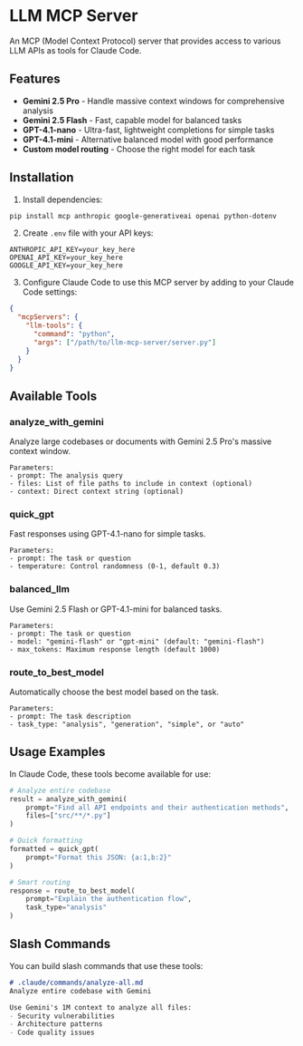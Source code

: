 # LLM MCP Server

An MCP (Model Context Protocol) server that provides access to various LLM APIs as tools for Claude Code.

## Features

- **Gemini 2.5 Pro** - Handle massive context windows for comprehensive analysis
- **Gemini 2.5 Flash** - Fast, capable model for balanced tasks
- **GPT-4.1-nano** - Ultra-fast, lightweight completions for simple tasks
- **GPT-4.1-mini** - Alternative balanced model with good performance
- **Custom model routing** - Choose the right model for each task

## Installation

1. Install dependencies:
```bash
pip install mcp anthropic google-generativeai openai python-dotenv
```

2. Create `.env` file with your API keys:
```
ANTHROPIC_API_KEY=your_key_here
OPENAI_API_KEY=your_key_here
GOOGLE_API_KEY=your_key_here
```

3. Configure Claude Code to use this MCP server by adding to your Claude Code settings:
```json
{
  "mcpServers": {
    "llm-tools": {
      "command": "python",
      "args": ["/path/to/llm-mcp-server/server.py"]
    }
  }
}
```

## Available Tools

### analyze_with_gemini
Analyze large codebases or documents with Gemini 2.5 Pro's massive context window.
```
Parameters:
- prompt: The analysis query
- files: List of file paths to include in context (optional)
- context: Direct context string (optional)
```

### quick_gpt
Fast responses using GPT-4.1-nano for simple tasks.
```
Parameters:
- prompt: The task or question
- temperature: Control randomness (0-1, default 0.3)
```

### balanced_llm
Use Gemini 2.5 Flash or GPT-4.1-mini for balanced tasks.
```
Parameters:
- prompt: The task or question
- model: "gemini-flash" or "gpt-mini" (default: "gemini-flash")
- max_tokens: Maximum response length (default 1000)
```

### route_to_best_model
Automatically choose the best model based on the task.
```
Parameters:
- prompt: The task description
- task_type: "analysis", "generation", "simple", or "auto"
```

## Usage Examples

In Claude Code, these tools become available for use:

```python
# Analyze entire codebase
result = analyze_with_gemini(
    prompt="Find all API endpoints and their authentication methods",
    files=["src/**/*.py"]
)

# Quick formatting
formatted = quick_gpt(
    prompt="Format this JSON: {a:1,b:2}"
)

# Smart routing
response = route_to_best_model(
    prompt="Explain the authentication flow",
    task_type="analysis"
)
```

## Slash Commands

You can build slash commands that use these tools:

```markdown
# .claude/commands/analyze-all.md
Analyze entire codebase with Gemini

Use Gemini's 1M context to analyze all files:
- Security vulnerabilities
- Architecture patterns
- Code quality issues
```